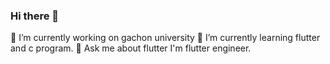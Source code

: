 ### Hi there 👋
🔭 I’m currently working on gachon university
🌱 I’m currently learning flutter and c program.
💬 Ask me about flutter
I'm flutter engineer. 
